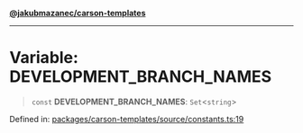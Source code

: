 [**@jakubmazanec/carson-templates**](../README.md)

---

# Variable: DEVELOPMENT_BRANCH_NAMES

> `const` **DEVELOPMENT_BRANCH_NAMES**: `Set`\<`string`\>

Defined in:
[packages/carson-templates/source/constants.ts:19](https://github.com/jakubmazanec/tools/blob/a1a5edf56256b0aa4e209cc73bc7a07f5d7fc236/packages/carson-templates/source/constants.ts#L19)
